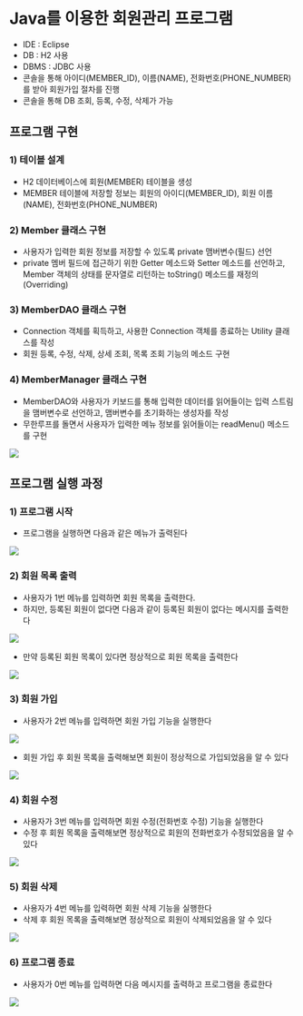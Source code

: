 # Java를 이용한 회원관리 프로그램

 - IDE : Eclipse
 - DB : H2 사용
 - DBMS : JDBC 사용
 - 콘솔을 통해 아이디(MEMBER_ID), 이름(NAME), 전화번호(PHONE_NUMBER)를 받아 회원가입 절차를 진행
 - 콘솔을 통해 DB 조회, 등록, 수정, 삭제가 가능

## 프로그램 구현

### 1) 테이블 설계

 - H2 데이터베이스에 회원(MEMBER) 테이블을 생성
 - MEMBER 테이블에 저장할 정보는 회원의 아이디(MEMBER_ID), 회원 이름(NAME), 전화번호(PHONE_NUMBER)

### 2) Member 클래스 구현

 - 사용자가 입력한 회원 정보를 저장할 수 있도록 private 맴버변수(필드) 선언
 - private 멤버 필드에 접근하기 위한 Getter 메소드와 Setter 메소드를 선언하고, Member 객체의 상태를 문자열로 리턴하는 toString() 메소드를 재정의(Overriding)

### 3) MemberDAO 클래스 구현

 - Connection 객체를 획득하고, 사용한 Connection 객체를 종료하는 Utility 클래스를 작성
 - 회원 등록, 수정, 삭제, 상세 조회, 목록 조회 기능의 메소드 구현

### 4) MemberManager 클래스 구현

 - MemberDAO와 사용자가 키보드를 통해 입력한 데이터를 읽어들이는 입력 스트림을 맴버변수로 선언하고, 맴버변수를 초기화하는 생성자를 작성
 - 무한루프를 돌면서 사용자가 입력한 메뉴 정보를 읽어들이는 readMenu() 메소드를 구현

 <img src = "https://user-images.githubusercontent.com/102512612/197381338-ecbe3459-cd42-4690-b02b-e12aaa1491e6.png"/>

## 프로그램 실행 과정

### 1) 프로그램 시작

 - 프로그램을 실행하면 다음과 같은 메뉴가 출력된다

 <img src = "https://user-images.githubusercontent.com/102512612/197381873-8a423793-258d-45f5-b9f4-1828edb80a8a.png"/>

### 2) 회원 목록 출력

 - 사용자가 1번 메뉴를 입력하면 회원 목록을 출력한다.
 - 하지만, 등록된 회원이 없다면 다음과 같이 등록된 회원이 없다는 메시지를 출력한다

 <img src = "https://user-images.githubusercontent.com/102512612/197382077-ecb65ef9-7bf5-4e36-9350-636535961c9d.png"/>

 - 만약 등록된 회원 목록이 있다면 정상적으로 회원 목록을 출력한다

 <img src = "https://user-images.githubusercontent.com/102512612/197382331-1890ab88-c14a-4ba9-b26e-db77a6c1ca0f.png"/>

### 3) 회원 가입

 - 사용자가 2번 메뉴를 입력하면 회원 가입 기능을 실행한다

 <img src = "https://user-images.githubusercontent.com/102512612/197382535-b15f8bf1-34e0-43b5-9dd5-e34ef9c2423a.png"/>

 - 회원 가입 후 회원 목록을 출력해보면 회원이 정상적으로 가입되었음을 알 수 있다

 <img src = "https://user-images.githubusercontent.com/102512612/197382614-b49de71c-1aba-4ef0-80ce-6153dcdf7cd7.png"/>

### 4) 회원 수정

 - 사용자가 3번 메뉴를 입력하면 회원 수정(전화번호 수정) 기능을 실행한다
 - 수정 후 회원 목록을 출력해보면 정상적으로 회원의 전화번호가 수정되었음을 알 수 있다

 <img src = "https://user-images.githubusercontent.com/102512612/197382741-5020531c-9c2d-434a-8c70-b3d7e53673f1.png"/>

### 5) 회원 삭제

 - 사용자가 4번 메뉴를 입력하면 회원 삭제 기능을 실행한다
 - 삭제 후 회원 목록을 출력해보면 정상적으로 회원이 삭제되었음을 알 수 있다

 <img src = "https://user-images.githubusercontent.com/102512612/197382834-57c8370f-cd56-4d50-baae-b63d98a8b3a4.png"/>

### 6) 프로그램 종료

 - 사용자가 0번 메뉴를 입력하면 다음 메시지를 출력하고 프로그램을 종료한다

 <img src = "https://user-images.githubusercontent.com/102512612/197382902-401bda63-b6bd-4214-a78e-a3e917edadb3.png"/>

